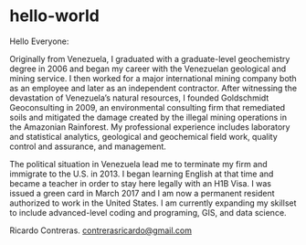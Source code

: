 # hello-world
Hello Everyone:

Originally from Venezuela, I graduated with a graduate-level geochemistry degree in 2006 and began my career with the Venezuelan geological and mining service. I then worked for a major international mining company both as an employee and later as an independent contractor. After witnessing the devastation of Venezuela’s natural resources, I founded Goldschmidt Geoconsulting in 2009, an environmental consulting firm that remediated soils and mitigated the damage created by the illegal mining operations in the Amazonian Rainforest. My professional experience includes laboratory and statistical analytics, geological and geochemical field work, quality control and assurance, and management. 

The political situation in Venezuela lead me to terminate my firm and immigrate to the U.S. in 2013. I began learning English at that time and became a teacher in order to stay here legally with an H1B Visa. I was issued a green card in March 2017 and I am now a permanent resident authorized to work in the United States. I am currently expanding my skillset to include advanced-level coding and programing, GIS, and data science.

Ricardo Contreras.
contrerasricardo@gmail.com
